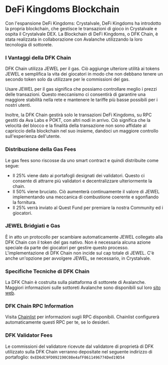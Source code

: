 # DeFi Kingdoms Blockchain

Con l'espansione DeFi Kingdoms: Crystalvale, DeFi Kingdoms ha introdotto la propria blockchain, che gestisce le transazioni di gioco in Crystalvale e ospita il Crystalvale DEX. La Blockchain di DeFi Kingdoms, o DFK Chain, è stata realizzata in collaborazione con Avalanche utilizzando la loro tecnologia di sottorete.

### I Vantaggi della DFK Chain

DFK Chain utilizza JEWEL per il gas. Ciò aggiunge ulteriore utilità ai tokens JEWEL e semplifica la vita dei giocatori in modo che non debbano tenere un secondo token solo da utilizzare per le commissioni del gas.

Usare JEWEL per il gas significa che possiamo controllare meglio i prezzi delle transazioni. Questo meccanismo ci consentirà di garantire una maggiore stabilità nella rete e mantenere le tariffe più basse possibili per i nostri utenti.

Inoltre, la DFK Chain gestirà solo le transazioni DeFi Kingdoms, su RPC gestiti da Ava Labs e POKT, con altri nodi in arrivo. Ciò significa che la velocità del blocco e la finalità della transazione non sono affidate al capriccio della blockchain nel suo insieme, dandoci un maggiore controllo sull'esperienza dell'utente.

### Distribuzione della Gas Fees

Le gas fees sono riscosse da uno smart contract e quindi distribuite come segue:

* Il 25% viene dato ai portafogli designati dei validatori. Questo ci consente di attrarre più validatori e decentralizzare ulteriormente la chain.
* Il 50% viene bruciato. Ciò aumenterà continuamente il valore di JEWEL implementando una meccanica di combustione coerente e sgonfiando la fornitura.
* Il 25% verrà inviato al Quest Fund per premiare la nostra Community ed i giocatori.

### JEWEL Bridgiati e Gas

È in atto un protocollo per scambiare automaticamente JEWEL collegato alla DFK Chain con il token del gas nativo. Non è necessaria alcuna azione speciale da parte dei giocatori per gestire questo processo. L'implementazione di DFK Chain non incide sul cap totale di JEWEL. C'è anche un'opzione per avvolgere JEWEL, se necessario, in Crystalvale.

### Specifiche Tecniche di DFK Chain

La DFK Chain è costruita sulla piattaforma di sottorete di Avalanche. Maggiori informazioni sulle sottoreti Avalanche sono disponibili sul loro [sito web](https://docs.avax.network/subnets).

### DFK Chain RPC Information

Visita [Chainlist](https://chainlist.org/?search=dfk) per informazioni sugli RPC disponibili. Chainlist configurerà automaticamente questi RPC per te, se lo desideri.

### DFK Validator Fees

Le commissioni del validatore ricevute dal validatore di proprietà di DFK utilizzato sulla DFK Chain verranno depositate nel seguente indirizzo di portafoglio: `0xED6dC9FD092190C08e4afF8611496774Ded19D54`
